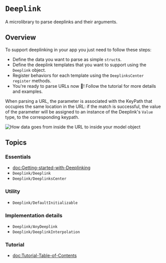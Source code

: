 # ``Deeplink``

A microlibrary to parse deeplinks and their arguments.

## Overview

To support deeplinking in your app you just need to follow these steps:

- Define the data you want to parse as simple `struct`s.
- Define the deeplink templates that you want to support using the ``Deeplink`` object.
- Register behaviors for each template using the ``DeeplinksCenter`` `register` methods.
- You're ready to parse URLs now 🙌! Follow the tutorial for more details and examples.

When parsing a URL, the parameter is associated with the KeyPath that occupies the same location in the URL: if the match is successful, the value of the parameter will be assigned to an instance of the Deeplink's `Value` type, to the corresponding keypath.

![How data goes from inside the URL to inside your model object](ExampleParsing)

## Topics

### Essentials

- <doc:Getting-started-with-Deeplinking>
- ``Deeplink/Deeplink``
- ``Deeplink/DeeplinksCenter``

### Utility

- ``Deeplink/DefaultInitializable``

### Implementation details

- ``Deeplink/AnyDeeplink``
- ``Deeplink/DeeplinkInterpolation``

### Tutorial

- <doc:Tutorial-Table-of-Contents>
